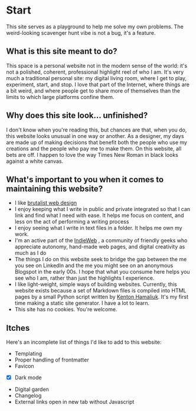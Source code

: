 # Start

This site serves as a playground to help me solve my own problems. The weird-looking scavenger hunt vibe is not a bug, it's a feature.

## What is this site meant to do?
This space is a personal website not in the modern sense of the world: it's not a polished, coherent, professional highlight reel of who I am. It's very much a traditional personal site: my digital living room, where I get to play, experiment, start, and stop. I love that part of the Internet, where things are a bit weird, and where people get to share more of themselves than the limits to which large platforms confine them.

## Why does this site look... unfinished?
I don't know when you're reading this, but chances are that, when you do, this website looks unusual in one way or another. As a designer, my days are made up of making decisions that benefit both the people who use my creations and the people who pay me to make them. On this website, all bets are off. I happen to love the way Times New Roman in black looks against a white canvas.

## What's important to you when it comes to maintaining this website?

- I like [brutalist web design](https://brutalistwebsites.com/)
- I enjoy keeping what I write in public and private integrated so that I can link and find what I need with ease. It helps me focus on content, and less on the act of performing a writing process
- I enjoy seeing what I write in text files in a folder. It helps me own my work.
- I'm an active part of the [IndieWeb](https://indieweb.org/User:Www.zinzy.website) , a community of friendly geeks who appreciate autonomy, hand-made web pages, and digital creativity as much as I do
- The things I do on this website seek to bridge the gap between the me you see on LinkedIn and the me you might see on an anonymous Blogspot in the early 00s. I hope that what you consume here helps you see who I am, rather than just the highlights I experience.
- I like light-weight, simple ways of building websites. Currently, this website exists because a set of Markdown files is compiled into HTML pages by a small Python script written by [Kenton Hamaliuk](https://blog.hamaluik.ca/posts/build-your-own-static-site-generator/). It's my first time making a static site generator. I have a lot to learn.
- This site has no cookies. You're welcome.

## Itches
Here's an incomplete list of things I'd like to add to this website:

- Templating
- Proper handling of frontmatter
- Favicon
- [x] Dark mode
- Digital garden
- Changelog
- External links open in new tab without Javascript